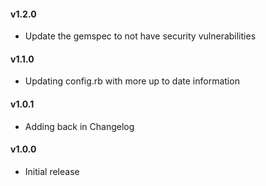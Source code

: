 #### v1.2.0
* Update the gemspec to not have security vulnerabilities

#### v1.1.0
* Updating config.rb with more up to date information

#### v1.0.1
* Adding back in Changelog

#### v1.0.0
* Initial release
